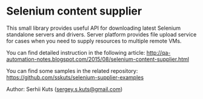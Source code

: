 Selenium content supplier
======

This small library provides useful API for downloading latest Selenium standalone servers and drivers.
Server platform provides file upload service for cases when you need to supply resources to multiple remote VMs.

You can find detailed instruction in the following article:
http://qa-automation-notes.blogspot.com/2015/08/selenium-content-supplier.html

You can find some samples in the related repository: 
https://github.com/sskuts/selenium-supplier-examples

Author: Serhii Kuts (sergey.s.kuts@gmail.com)